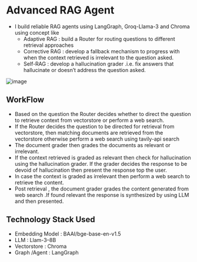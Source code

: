 # Advanced RAG Agent

- I build reliable RAG agents using LangGraph, Groq-Llama-3 and Chroma using concept like
     - Adaptive RAG : build a Router for routing questions to different retrieval approaches
     - Corrective RAG : develop a fallback mechanism to progress with when the context retrieved is irrelevant to the question asked.
     - Self-RAG : develop a hallucination grader .i.e. fix answers that hallucinate or doesn’t address the question asked.
 
![image](https://github.com/AJlearner46/Advanced-Graph-Based-RAG-Agent/assets/99804336/12cc0704-89c0-47df-808d-be375393e70d)

 
## WorkFlow
- Based on the question the Router decides whether to direct the question to retrieve context from vectorstore or perform a web search.
- If the Router decides the question to be directed for retrieval from vectorstore, then matching documents are retrieved from the vectorstore otherwise perform a web search using tavily-api search
- The document grader then grades the documents as relevant or irrelevant.
- If the context retrieved is graded as relevant then check for hallucination using the hallucination grader. If the grader decides the response to be devoid of hallucination then present the response top the user.
- In case the context is graded as irrelevant then perform a web search to retrieve the content.
- Post retrieval , the document grader grades the content generated from web search .If found relevant the response is synthesized by using LLM and then presented.


## Technology Stack Used
- Embedding Model : BAAI/bge-base-en-v1.5
- LLM : Llam-3–8B
- Vectorstore : Chroma
- Graph /Agent : LangGraph
